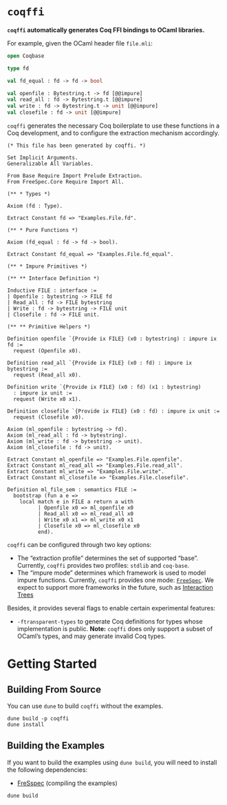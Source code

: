 # `coqffi`

**`coqffi` automatically generates Coq FFI bindings to OCaml
libraries.**

For example, given the OCaml header file `file.mli`:

```ocaml
open Coqbase

type fd

val fd_equal : fd -> fd -> bool

val openfile : Bytestring.t -> fd [@@impure]
val read_all : fd -> Bytestring.t [@@impure]
val write : fd -> Bytestring.t -> unit [@@impure]
val closefile : fd -> unit [@@impure]
```

`coqffi` generates the necessary Coq boilerplate to use these
functions in a Coq development, and to configure the extraction
mechanism accordingly.

```coq
(* This file has been generated by coqffi. *)

Set Implicit Arguments.
Generalizable All Variables.

From Base Require Import Prelude Extraction.
From FreeSpec.Core Require Import All.

(** * Types *)

Axiom (fd : Type).

Extract Constant fd => "Examples.File.fd".

(** * Pure Functions *)

Axiom (fd_equal : fd -> fd -> bool).

Extract Constant fd_equal => "Examples.File.fd_equal".

(** * Impure Primitives *)

(** ** Interface Definition *)

Inductive FILE : interface :=
| Openfile : bytestring -> FILE fd
| Read_all : fd -> FILE bytestring
| Write : fd -> bytestring -> FILE unit
| Closefile : fd -> FILE unit.

(** ** Primitive Helpers *)

Definition openfile `{Provide ix FILE} (x0 : bytestring) : impure ix fd :=
  request (Openfile x0).

Definition read_all `{Provide ix FILE} (x0 : fd) : impure ix bytestring :=
  request (Read_all x0).

Definition write `{Provide ix FILE} (x0 : fd) (x1 : bytestring)
  : impure ix unit :=
  request (Write x0 x1).

Definition closefile `{Provide ix FILE} (x0 : fd) : impure ix unit :=
  request (Closefile x0).

Axiom (ml_openfile : bytestring -> fd).
Axiom (ml_read_all : fd -> bytestring).
Axiom (ml_write : fd -> bytestring -> unit).
Axiom (ml_closefile : fd -> unit).

Extract Constant ml_openfile => "Examples.File.openfile".
Extract Constant ml_read_all => "Examples.File.read_all".
Extract Constant ml_write => "Examples.File.write".
Extract Constant ml_closefile => "Examples.File.closefile".

Definition ml_file_sem : semantics FILE :=
  bootstrap (fun a e =>
    local match e in FILE a return a with
          | Openfile x0 => ml_openfile x0
          | Read_all x0 => ml_read_all x0
          | Write x0 x1 => ml_write x0 x1
          | Closefile x0 => ml_closefile x0
          end).
```

`coqffi` can be configured through two key options:

- The “extraction profile” determines the set of supported
  “base”. Currently, `coqffi` provides two profiles: `stdlib` and
  `coq-base`.
- The “impure mode” determines which framework is used to model impure
  functions. Currently, `coqffi` provides one mode:
  [`FreeSpec`](https://github.com/ANSSI-FR/FreeSpec). We expect to
  support more frameworks in the future, such as [Interaction
  Trees](https://github.com/DeepSpec/InteractionTrees)

Besides, it provides several flags to enable certain experimental
features:

- `-ftransparent-types` to generate Coq definitions for types whose
  implementation is public. **Note:** `coqffi` does only support a
  subset of OCaml’s types, and may generate invalid Coq types.

# Getting Started

## Building From Source

You can use `dune` to build `coqffi` without the examples.

```
dune build -p coqffi
dune install
```

## Building the Examples

If you want to build the examples using `dune build`, you will need to
install the following dependencies:

- [FreSspec](https://github.com/ANSSI-FR/FreeSpec) (compiling the examples)

```
dune build
```

